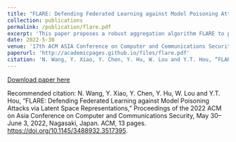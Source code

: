 ```yaml
---
title: "FLARE: Defending Federated Learning against Model Poisoning Attacks via Latent Space Representations"
collection: publications
permalink: /publication/flare.pdf
excerpt: 'This paper proposes a robust aggregation algorithm FLARE to protect FL against MPAs. Through analysis and experimental visualization, we demonstrate that PLR vector has high potentials in differentiating malicious/poisonous models from the benign ones. FLARE effectively minimizes the impact of malicious/poisonous models on the final aggregation by assigning low trust scores to those with diverging PLRs. '
date: 2022-5-30
venue: '17th ACM ASIA Conference on Computer and Communications Security (ACM ASIACCS 2022)'
paperurl: 'http://academicpages.github.io/files/flare.pdf'
citation: 'N. Wang, Y. Xiao, Y. Chen, Y. Hu, W. Lou and Y.T. Hou, “FLARE: Defending Federated Learning against Model Poisoning Attacks via Latent Space Representations,” Proceedings of the 2022 ACM on Asia Conference on Computer and Communications Security, May 30–June 3, 2022, Nagasaki, Japan. ACM, 13 pages. https://doi.org/10.1145/3488932.3517395.'
---
```




[Download paper here](http://ning-wang1.github.io/files/flare.pdf)

Recommended citation: N. Wang, Y. Xiao, Y. Chen, Y. Hu, W. Lou and Y.T. Hou, “FLARE: Defending Federated Learning against Model Poisoning Attacks via Latent Space Representations,” Proceedings of the 2022 ACM on Asia Conference on Computer and Communications Security, May 30–June 3, 2022, Nagasaki, Japan. ACM, 13 pages. https://doi.org/10.1145/3488932.3517395.
